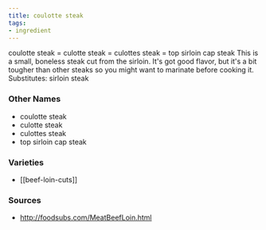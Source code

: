 ```yaml
---
title: coulotte steak
tags:
- ingredient
---
```

coulotte steak = culotte steak = culottes steak = top sirloin cap steak This is a small, boneless steak cut from the sirloin. It's got good flavor, but it's a bit tougher than other steaks so you might want to marinate before cooking it. Substitutes: sirloin steak

### Other Names

* coulotte steak
* culotte steak
* culottes steak
* top sirloin cap steak

### Varieties

* [[beef-loin-cuts]]

### Sources
* http://foodsubs.com/MeatBeefLoin.html
